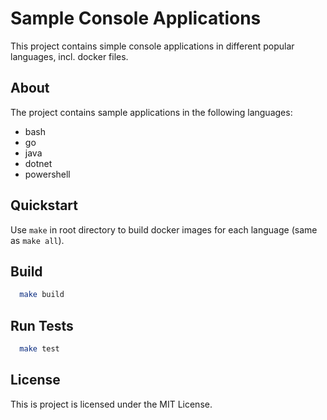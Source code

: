
# Sample Console Applications

This project contains simple console applications in different popular languages, incl. docker files.

## About

The project contains sample applications in the following languages:
- bash
- go
- java
- dotnet
- powershell

## Quickstart
Use `make` in root directory to build docker images for each language (same as `make all`).

## Build

```bash
  make build
```


## Run Tests

```bash
  make test
```

## License
This is project is licensed under the MIT License.